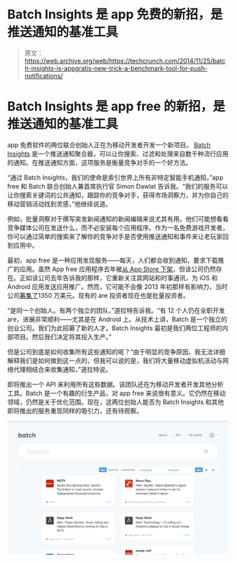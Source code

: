 # Batch Insights 是 app 免费的新招，是推送通知的基准工具

> 原文：<https://web.archive.org/web/https://techcrunch.com/2014/11/25/batch-insights-is-appgratis-new-trick-a-benchmark-tool-for-push-notifications/>

# Batch Insights 是 app free 的新招，是推送通知的基准工具

app 免费软件的两位联合创始人正在为移动开发者开发一个新项目。 [Batch Insights](https://web.archive.org/web/20230320134831/https://batch.com/insights/techcrunch) 是一个推送通知聚合器，可以让你搜索、过滤和处理来自数千种流行应用的通知。在推送通知方面，这项服务是衡量竞争对手的一个好方法。

“通过 Batch Insights，我们的使命是索引世界上所有非特定智能手机通知，”app free 和 Batch 联合创始人兼首席执行官 Simon Dawlat 告诉我。“我们的服务可以让你搜索关键词的公共通知，跟踪你的竞争对手，获得市场洞察力，并为你自己的移动营销活动找到灵感，”他继续说道。

例如，批量洞察对于撰写突发新闻通知的新闻编辑来说尤其有用。他们可能想看看竞争媒体公司在发送什么，而不必安装每个应用程序。作为一名免费游戏开发者，你可以通过简单的搜索来了解你的竞争对手是否使用推送通知和事件来让老玩家回到应用中。

最初，app free 是一种应用发现服务——每天，人们都会收到通知，要求下载推广的应用。虽然 App free 应用程序去年被[从 App Store 下架](https://web.archive.org/web/20230320134831/https://techcrunch.com/2013/04/07/apple-pulls-ios-app-discovery-service-appgratis-from-app-store/)，但该公司仍然存在。正如该公司去年告诉我的那样，它重新关注其网站和时事通讯，为 iOS 和 Android 应用发送应用推广。然而，它可能不会像 2013 年初那样有影响力，当时公司[筹集了](https://web.archive.org/web/20230320134831/https://techcrunch.com/2013/01/17/ios-app-discovery-tool-appgratis-raises-13-5m-to-grow-its-7m-strong-user-base-even-faster/)1350 万美元。现有的 are 投资者现在也是批量投资者。

“是同一个创始人。有两个独立的团队，”道拉特告诉我。“有 12 个人仍在全职开发 are，进展非常顺利——尤其是在 Android 上。从技术上讲，Batch 是一个独立的创业公司。我们为此招募了新的人才。Batch Insights 最初是我们两位工程师的内部项目。然后我们决定将其投入生产。”

但是公司到底是如何收集所有这些通知的呢？“由于明显的竞争原因，我无法详细解释我们是如何做到这一点的，但我可以说的是，我们将大量移动虚拟机活动与网络代理相结合来收集通知，”道拉特说。

即将推出一个 API 来利用所有这些数据。该团队还在为移动开发者开发其他分析工具。Batch 是一个有趣的衍生产品，对 app free 来说很有意义。它仍然在移动领域，仍然是关于优化范围。现在，这两位创始人能否为 Batch Insights 和其他即将推出的服务重现同样的吸引力，还有待观察。

![Screen Shot 2014-11-25 at 22.28.48](img/35205dc5ca2a70f72fdec043949a3817.png)